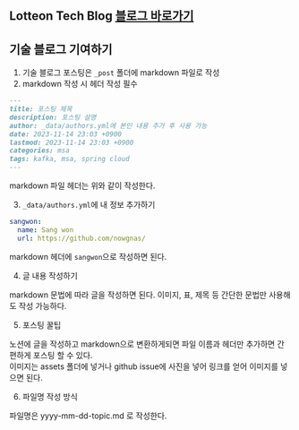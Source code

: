 ## Lotteon Tech Blog [블로그 바로가기](https://lotteon2.github.io)

## 기술 블로그 기여하기 
1. 기술 블로그 포스팅은 `_post` 폴더에 markdown 파일로 작성 
2. markdown 작성 시 헤더 작성 필수
```md
---
title: 포스팅 제목
description: 포스팅 설명
author: _data/authors.yml에 본인 내용 추가 후 사용 가능  
date: 2023-11-14 23:03 +0900 
lastmod: 2023-11-14 23:03 +0900
categories: msa
tags: kafka, msa, spring cloud
---
```
markdown 파일 헤더는 위와 같이 작성한다. 

3. `_data/authors.yml`에 내 정보 추가하기
```yaml
sangwon:
  name: Sang won
  url: https://github.com/nowgnas/
```
markdown 헤더에 `sangwon`으로 작성하면 된다. 

4. 글 내용 작성하기

markdown 문법에 따라 글을 작성하면 된다. 이미지, 표, 제목 등 간단한 문법만 사용해도 작성 가능하다. 

5. 포스팅 꿀팁

노션에 글을 작성하고 markdown으로 변환하게되면 파일 이름과 헤더만 추가하면 간편하게 포스팅 할 수 있다.    
이미지는 assets 폴더에 넣거나 github issue에 사진을 넣어 링크를 얻어 이미지를 넣으면 된다.    

6. 파일명 작성 방식

파일명은 yyyy-mm-dd-topic.md 로 작성한다. 

